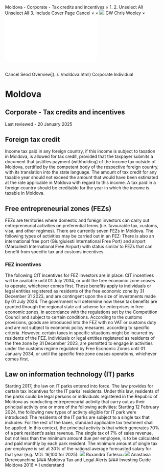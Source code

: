Moldova - Corporate - Tax credits and incentives
×
1.
2.
Unselect All
Unselect All
3.
Include Cover Page
Cancel
×
×
![](../../-/media/world-wide-tax-summaries/attachments/global---chris-wooley.ashx%3Frev=ac5e5f3223b34096b1afc2a6009c7320&revision=ac5e5f32-23b3-4096-b1af-c2a6009c7320&hash=859B7ADC84DC2CBEC9760E9E6EE7DE6D0A8BFCDF)
CW
Chris Wooley
×
![](tax-credits-and-incentives.html)
######
Cancel
Send
Overview](../../moldova.html)
Corporate
Individual
# Moldova
## Corporate - Tax credits and incentives
Last reviewed - 20 January 2025
## Foreign tax credit
Income tax paid in any foreign country, if this income is subject to taxation in Moldova, is allowed for tax credit, provided that the taxpayer submits a document that justifies payment (withholding) of the income tax outside of Moldova, certified by the competent body of the respective foreign country, with its translation into the state language.
The amount of tax credit for any taxable year should not exceed the amount that would have been estimated at the rate applicable in Moldova with regard to this income.
A tax paid in a foreign country should be creditable for the year in which the income is taxable in Moldova.
## Free entrepreneurial zones (FEZs)
FEZs are territories where domestic and foreign investors can carry out entrepreneurial activities on preferential terms (i.e. favourable tax, customs, visa, and other regimes). There are currently seven FEZs in Moldova.
The following types of activities may be carried out in an FEZ:
There is also an international free port (Giurgiulesti International Free Port) and airport (Marculesti International Free Airport) with status similar to FEZs that can benefit from specific tax and customs incentives.
### FEZ incentives
The following CIT incentives for FEZ investors are in place:
CIT incentives will be available until 01 July 2034, or until the free economic zone ceases to operate, whichever comes first. These benefits apply to individuals or legal entities registered as residents of the free economic zone by 31 December 31 2023, and are contingent upon the size of investments made by 01 July 2024. The government will determine how these tax benefits are granted through the regional state aid scheme for enterprises in free economic zones, in accordance with the regulations set by the Competition Council and subject to certain conditions.
According to the customs provisions, goods are introduced into the FEZ with no VAT or customs duty and are not subject to economic policy measures, according to specific criteria. However, certain taxes in specific situations might be incurred by residents of the FEZ.
Individuals or legal entities registered as residents of the free zone by 31 December 2023, are permitted to engage in activities under the customs regime regulated by Free Economic Zones until 01 January 2034, or until the specific free zone ceases operations, whichever comes first.
## Law on information technology (IT) parks
Starting 2017, the law on IT parks entered into force. The law provides for certain tax incentives for the IT parks’ residents.
Under this law, residents of the parks could be legal persons or individuals registered in the Republic of Moldova as conducting entrepreneurial activity that carry out as their principal activity one or more of the following activities:
Starting 12 February 2024, the following new types of activity eligible for IT park were introduced:
The residents of the IT parks are subject to a single tax that includes:
For the rest of the taxes, standard applicable tax treatment shall be applied.
In this context, the principal activity is that which generates 70% of a park resident’s sales revenue.
The single tax of 7% of sales revenue, but not less than the minimum amount due per employee, is to be calculated and paid monthly by each park resident. The minimum amount of single tax per employee is set at 30% of the national average forecasted salary for that year (e.g. MDL 16,100 for 2025).
![](../../-/media/world-wide-tax-summaries/attachments/moldova---ruxandra_tarlescu.ashx%3Frev=b1f58d1ef2f442bab2e33b4fa8ceb35b&revision=b1f58d1e-f2f4-42ba-b2e3-3b4fa8ceb35b&hash=C581332B5711E1F28905A1887806D89838E9D426)
Ruxandra Tarlescu
![](../../-/media/world-wide-tax-summaries/moldovaanastasia-dereveanchinamoldova--anastasia-dereveanchinajpg20200702012626178.ashx%3Frev=5890e3826d154152928547e13120ce4b&revision=5890e382-6d15-4152-9285-47e13120ce4b&hash=C1B338DECFAD8FAA9F4661660E1D3F4E4982BFBB)
Anastasia Dereveanchina
[### Moldova Tax and Legal Alerts
[### Investing Guide Moldova 2016
×
I understand
